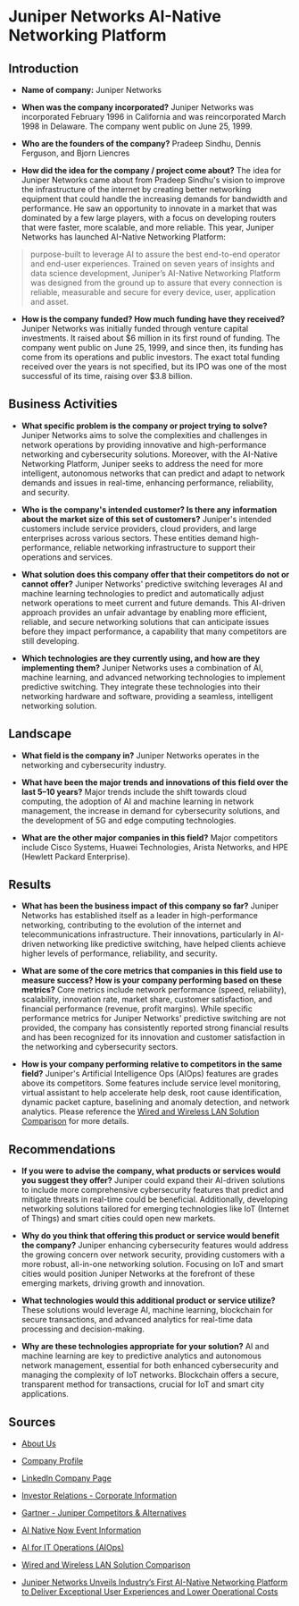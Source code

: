 # Juniper Networks AI-Native Networking Platform


## Introduction

* **Name of company:**
Juniper Networks

* **When was the company incorporated?**
Juniper Networks was incorporated February 1996 in California and was reincorporated March 1998 in Delaware. The company went public on June 25, 1999. 

* **Who are the founders of the company?**
Pradeep Sindhu, Dennis Ferguson, and Bjorn Liencres

* **How did the idea for the company / project come about?**
The idea for Juniper Networks came about from Pradeep Sindhu's vision to improve the infrastructure of the internet by creating better networking equipment that could handle the increasing demands for bandwidth and performance. He saw an opportunity to innovate in a market that was dominated by a few large players, with a focus on developing routers that were faster, more scalable, and more reliable. 
This year, Juniper Networks has launched AI-Native Networking Platform:
> purpose-built to leverage AI to assure the best end-to-end operator and end-user experiences. Trained on seven years of insights and data science development, Juniper’s AI-Native Networking Platform was designed from the ground up to assure that every connection is reliable, measurable and secure for every device, user, application and asset.

* **How is the company funded? How much funding have they received?**
Juniper Networks was initially funded through venture capital investments. It raised about $6 million in its first round of funding. The company went public on June 25, 1999, and since then, its funding has come from its operations and public investors. The exact total funding received over the years is not specified, but its IPO was one of the most successful of its time, raising over $3.8 billion.

## Business Activities

* **What specific problem is the company or project trying to solve?**
Juniper Networks aims to solve the complexities and challenges in network operations by providing innovative and high-performance networking and cybersecurity solutions. Moreover, with the AI-Native Networking Platform, Juniper seeks to address the need for more intelligent, autonomous networks that can predict and adapt to network demands and issues in real-time, enhancing performance, reliability, and security.

* **Who is the company's intended customer? Is there any information about the market size of this set of customers?**
Juniper's intended customers include service providers, cloud providers, and large enterprises across various sectors. These entities demand high-performance, reliable networking infrastructure to support their operations and services.

* **What solution does this company offer that their competitors do not or cannot offer?**
Juniper Networks' predictive switching leverages AI and machine learning technologies to predict and automatically adjust network operations to meet current and future demands. This AI-driven approach provides an unfair advantage by enabling more efficient, reliable, and secure networking solutions that can anticipate issues before they impact performance, a capability that many competitors are still developing.


* **Which technologies are they currently using, and how are they implementing them?**
Juniper Networks uses a combination of AI, machine learning, and advanced networking technologies to implement predictive switching. They integrate these technologies into their networking hardware and software, providing a seamless, intelligent networking solution.


## Landscape

* **What field is the company in?**
Juniper Networks operates in the networking and cybersecurity industry.

* **What have been the major trends and innovations of this field over the last 5&ndash;10 years?**
Major trends include the shift towards cloud computing, the adoption of AI and machine learning in network management, the increase in demand for cybersecurity solutions, and the development of 5G and edge computing technologies.

* **What are the other major companies in this field?**
Major competitors include Cisco Systems, Huawei Technologies, Arista Networks, and HPE (Hewlett Packard Enterprise).


## Results

* **What has been the business impact of this company so far?**
Juniper Networks has established itself as a leader in high-performance networking, contributing to the evolution of the internet and telecommunications infrastructure. Their innovations, particularly in AI-driven networking like predictive switching, have helped clients achieve higher levels of performance, reliability, and security.

* **What are some of the core metrics that companies in this field use to measure success? How is your company performing based on these metrics?**
Core metrics include network performance (speed, reliability), scalability, innovation rate, market share, customer satisfaction, and financial performance (revenue, profit margins). While specific performance metrics for Juniper Networks' predictive switching are not provided, the company has consistently reported strong financial results and has been recognized for its innovation and customer satisfaction in the networking and cybersecurity sectors.

* **How is your company performing relative to competitors in the same field?**
 Juniper's Artificial Intelligence Ops (AIOps) features are grades above its competitors. Some features include service level monitoring, virtual assistant to help accelerate help desk, root cause identification, dynamic packet capture, baselining and anomaly detection, and network analytics. Please reference the  [Wired and Wireless LAN Solution Comparison](https://www.juniper.net/content/dam/www/assets/eguides/us/en/wired-and-wireless-lan-solution-comparison.pdf) for more details.

## Recommendations

* **If you were to advise the company, what products or services would you suggest they offer?**
Juniper could expand their AI-driven solutions to include more comprehensive cybersecurity features that predict and mitigate threats in real-time could be beneficial. Additionally, developing networking solutions tailored for emerging technologies like IoT (Internet of Things) and smart cities could open new markets. 

* **Why do you think that offering this product or service would benefit the company?**
Juniper enhancing cybersecurity features would address the growing concern over network security, providing customers with a more robust, all-in-one networking solution. Focusing on IoT and smart cities would position Juniper Networks at the forefront of these emerging markets, driving growth and innovation.

* **What technologies would this additional product or service utilize?**
These solutions would leverage AI, machine learning, blockchain for secure transactions, and advanced analytics for real-time data processing and decision-making.

* **Why are these technologies appropriate for your solution?**
AI and machine learning are key to predictive analytics and autonomous network management, essential for both enhanced cybersecurity and managing the complexity of IoT networks. Blockchain offers a secure, transparent method for transactions, crucial for IoT and smart city applications.

## Sources

* [About Us](https://www.juniper.net/us/en/company.html)

* [Company Profile](https://www.juniper.net/us/en/company/profile.html)

* [LinkedIn Company Page](https://www.linkedin.com/company/juniper-networks/)

* [Investor Relations - Corporate Information](https://investor.juniper.net/investor-relations/faqs/default.aspx#:~:text=Juniper%20Networks%20was%20incorporated%20February,reincorporated%20March%201998%20in%20Delaware)

* [Gartner - Juniper Competitors & Alternatives](https://www.gartner.com/reviews/market/data-center-and-cloud-networking/vendor/juniper/alternatives)

* [AI Native Now Event Information](https://www.juniper.net/us/en/dm/ai-native-now-event.html?utm_source=linkedin&utm_medium=corpsocial&utm_campaign=GLBL_XBU_24Q1_VSM_ai-native-now-virtual-event&utm_content=ainativeeventpage_static_ainativenowsudheerstatic_xbu--JN300162&sf186506391=1)

* [AI for IT Operations (AIOps)](https://www.juniper.net/us/en/solutions/artificial-intelligence-for-it-operations-aiops.html)

* [Wired and Wireless LAN Solution Comparison](https://www.juniper.net/content/dam/www/assets/eguides/us/en/wired-and-wireless-lan-solution-comparison.pdf)

* [Juniper Networks Unveils Industry’s First AI-Native Networking Platform to Deliver Exceptional User Experiences and Lower Operational Costs](https://newsroom.juniper.net/news/news-details/2024/Juniper-Networks-Unveils-Industrys-First-AI-Native-Networking-Platform-to-Deliver-Exceptional-User-Experiences-and-Lower-Operational-Costs/default.aspx)
